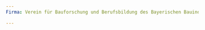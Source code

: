 ```yaml
---
Firma: Verein für Bauforschung und Berufsbildung des Bayerischen Bauindustrieverbandes e.V.

---
```


